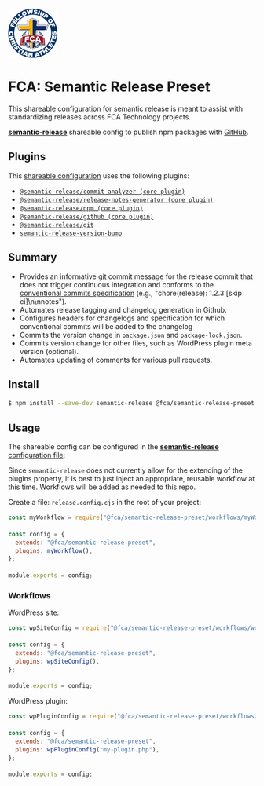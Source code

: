 ![FCA](public/images/fca-logo.png)

# FCA: Semantic Release Preset

This shareable configuration for semantic release is meant to assist with standardizing releases across FCA Technology projects.

[**semantic-release**](https://github.com/semantic-release/semantic-release) shareable config to publish npm packages with [GitHub](https://github.com).

## Plugins

This [shareable configuration](https://github.com/jedmao/semantic-release-npm-github-config/blob/master/.releaserc.json) uses the following plugins:

- [`@semantic-release/commit-analyzer (core plugin)`](https://github.com/semantic-release/commit-analyzer)
- [`@semantic-release/release-notes-generator (core plugin)`](https://github.com/semantic-release/release-notes-generator)
- [`@semantic-release/npm (core plugin)`](https://github.com/semantic-release/npm)
- [`@semantic-release/github (core plugin)`](https://github.com/semantic-release/github)
- [`@semantic-release/git`](https://github.com/semantic-release/git)
- [`semantic-release-version-bump`](https://github.com/Automattic/semantic-release-version-bump)

## Summary

- Provides an informative [git](https://github.com/semantic-release/git) commit message for the release commit that does not trigger continuous integration and conforms to the [conventional commits specification](https://www.conventionalcommits.org/) (e.g., "chore(release): 1.2.3 [skip ci]\n\nnotes").
- Automates release tagging and changelog generation in Github.
- Configures headers for changelogs and specification for which conventional commits will be added to the changelog
- Commits the version change in `package.json` and `package-lock.json`.
- Commits version change for other files, such as WordPress plugin meta version (optional).
- Automates updating of comments for various pull requests.

## Install

```bash
$ npm install --save-dev semantic-release @fca/semantic-release-preset
```

## Usage

The shareable config can be configured in the [**semantic-release** configuration file](https://github.com/semantic-release/semantic-release/blob/master/docs/usage/configuration.md#configuration):

Since `semantic-release` does not currently allow for the extending of the plugins property, it is best to just inject an appropriate, reusable workflow at this time. Workflows will be added as needed to this repo.

Create a file: `release.config.cjs` in the root of your project:

```cjs
const myWorkflow = require("@fca/semantic-release-preset/workflows/myWorkflow.cjs");

const config = {
  extends: "@fca/semantic-release-preset",
  plugins: myWorkflow(),
};

module.exports = config;
```

### Workflows

WordPress site:

```cjs
const wpSiteConfig = require("@fca/semantic-release-preset/workflows/wordpressSite.cjs");

const config = {
  extends: "@fca/semantic-release-preset",
  plugins: wpSiteConfig(),
};

module.exports = config;
```

WordPress plugin:

```cjs
const wpPluginConfig = require("@fca/semantic-release-preset/workflows/wordpressPlugin.cjs");

const config = {
  extends: "@fca/semantic-release-preset",
  plugins: wpPluginConfig("my-plugin.php"),
};

module.exports = config;
```
